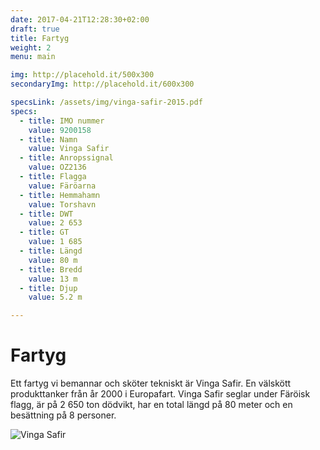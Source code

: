 ```yaml
---
date: 2017-04-21T12:28:30+02:00
draft: true
title: Fartyg
weight: 2
menu: main

img: http://placehold.it/500x300
secondaryImg: http://placehold.it/600x300

specsLink: /assets/img/vinga-safir-2015.pdf
specs:
  - title: IMO nummer
    value: 9200158
  - title: Namn
    value: Vinga Safir
  - title: Anropssignal
    value: OZ2136
  - title: Flagga
    value: Färöarna
  - title: Hemmahamn
    value: Torshavn
  - title: DWT
    value: 2 653
  - title: GT
    value: 1 685
  - title: Längd
    value: 80 m
  - title: Bredd
    value: 13 m
  - title: Djup
    value: 5.2 m

---
```


# Fartyg

Ett fartyg vi bemannar och sköter tekniskt är Vinga Safir. En välskött produkttanker från år 2000 i Europafart. Vinga Safir seglar under Färöisk flagg, är på 2 650 ton dödvikt, har en total längd på 80 meter och en besättning på 8 personer.

![Vinga Safir](/assets/img/vinga-safir-1.jpg)
